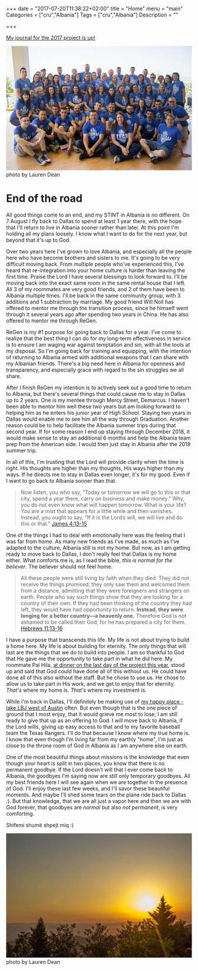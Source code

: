 +++
date = "2017-07-20T11:38:22+02:00"
title = "Home"
menu = "main"
Categories = ["cru","Albania"]
Tags = ["cru","Albania"]
Description = ""

+++

[My journal for the 2017 project is up!](/albania/2017)

<div>
  <a href="/albania/2017">
    <img src="/.640x/images/2017/2017_07_retreat.jpg" alt="Summer retreat group">
  </a>
  <span class="attribution">photo by Lauren Dean</span>
</div>

# End of the road

All good things come to an end, and my STINT in Albania is no different.  On 7 August I fly back to Dallas to spend at least 1 year there, with the hope that I'll return to live in Albania sooner rather than later.  At this point I'm holding all my plans loosely.  I know what I want to do for the next year, but beyond that it's up to God.

Over two years here I've grown to love Albania, and especially all the people here who have become brothers and sisters to me.  It's going to be very difficult moving back.  From multiple people who've experienced this, I've heard that re-integration into your home culture is harder than leaving the first time.  Praise the Lord I have several blessings to look forward to.  I'll be moving back into the exact same room in the same rental house that I left.  All 3 of my roommates are very good friends, and 2 of them have been to Albania multiple times.  I'll be back in the same community group, with 3 additions and 1 subtraction by marriage.  My good friend Will Noll has offered to mentor me through the transition process, since he himself went through it several years ago after spending two years in China.  He has also offered to mentor me through ReGen.

ReGen is my #1 purpose for going back to Dallas for a year.  I've come to realize that the best thing I can do for my long-term effectiveness in service is to ensure I am waging war against temptation and sin, with all the tools at my disposal.  So I'm going back for training and equipping, with the intention of returning to Albania armed with additional weapons that I can share with my Albanian friends.  There's a big need here in Albania for openness and transparency, and especially grace with regard to the sin struggles we all share.

After I finish ReGen my intention is to actively seek out a good time to return to Albania, but there's several things that could cause me to stay in Dallas up to 2 years.  One is my mentee through Mercy Street, Demarcus.  I haven't been able to mentor him well these two years but am looking forward to helping him as he enters his junior year of High School.  Staying two years in Dallas would enable me to see him all the way through Graduation.  Another reason could be to help facilitate the Albania summer trips during that second year.  If for some reason I end up staying through December 2018, it would make sense to stay an additional 6 months and help the Albania team prep from the American side.  I would then just stay in Albania after the 2019 summer trip.

In all of this, I'm trusting that the Lord will provide clarity when the time is right.  His thoughts are higher than my thoughts, His ways higher than my ways.  If he directs me to stay in Dallas even longer, it's for my good.  Even if I want to go back to Albania sooner than that.

> Now listen, you who say, “Today or tomorrow we will go to this or that city,
> spend a year there, carry on business and make money.”  Why, you do not even know
> what will happen tomorrow. What is your life? You are a mist that appears for 
> a little while and then vanishes. Instead, you ought to say, “If it is the 
> Lord’s will, we will live and do this or that.”
> <span class="source"><a href="http://biblehub.com/niv/james/4.htm">James 4:13-15</a></span>

One of the things I had to deal with emotionally here was the feeling that I was far from home.  As many new friends as I've made, as much as I've adapted to the culture, Albania still is not my home.  But now, as I am getting ready to move back to Dallas, I don't really feel that Dallas is my home either.  What comforts me is, as I read the bible, _this is normal for the believer_.  The believer should not feel home.

> All these people were still living by faith when they died. They did not 
> receive the things promised; they only saw them and welcomed them from a 
> distance, admitting that they were foreigners and strangers on earth. 
> People who say such things show that they are looking for a country of 
> their own. If they had been thinking of the country they had left, they
> would have had opportunity to return. __Instead, they were longing for a 
> better country—a heavenly one.__ Therefore God is not ashamed to be called
> their God, for he has prepared a city for them.
> <span class="source"><a href="http://biblehub.com/niv/hebrews/11.htm">Hebrews 11:13-16</a></span>

I have a purpose that transcends this life.  My life is not about trying to build a home here.  My life is about building for eternity.  The only things that will last are the things that we do to build into people.  I am so thankful to God that He gave me the opportunity to take part in what he did here.  My roommate Pal Hila, [at dinner on the last day of the project this year](/albania/2017/#day-8), stood up and said that God could have done all of this without us.  He could have done all of this also without the staff.  But he chose to use us.  He chose to allow us to take part in His work, and we get to enjoy that for eternity.  _That's_ where my home is.  _That's_ where my investment is.

While I'm back in Dallas, I'll definitely be making use of [my happy place - lake LBJ west of Austin](/post/2016/05_my_happy_place) often.  But even though that is the one piece of ground that I most enjoy, that it would grieve me most to lose, I am still ready to give that up as an offering to God.  I will move back to Albania, if the Lord wills, giving up easy access to that and to my favorite baseball team the Texas Rangers.  I'll do that because I know where my true home is.  I know that even though I'm living far from my earthly "home", I'm just as close to the throne room of God in Albania as I am anywhere else on earth.

One of the most beautiful things about missions is the knowledge that even though your heart is split in two places, you know that there is no permanent goodbye.  If the Lord doesn't will that I ever come back to Albania, the goodbyes I'm saying now are still only temporary goodbyes.  All my best friends here I will see again when we are together in the presence of God.  I'll enjoy these last few weeks, and I'll savor these beautiful moments.  And maybe I'll shed some tears on the plane ride back to Dallas :).  But that knowledge, that we are all just a vapor here and then we are with God forever, that goodbyes are _normal_ but also _not permanent_, is very comforting.

Shifemi shumë shpejt miq :)


<div>
  <img src="/.640x/images/2017/project/sunset.jpg" alt="sunset">
  <span class="attribution">photo by Lauren Dean</span>
</div>
